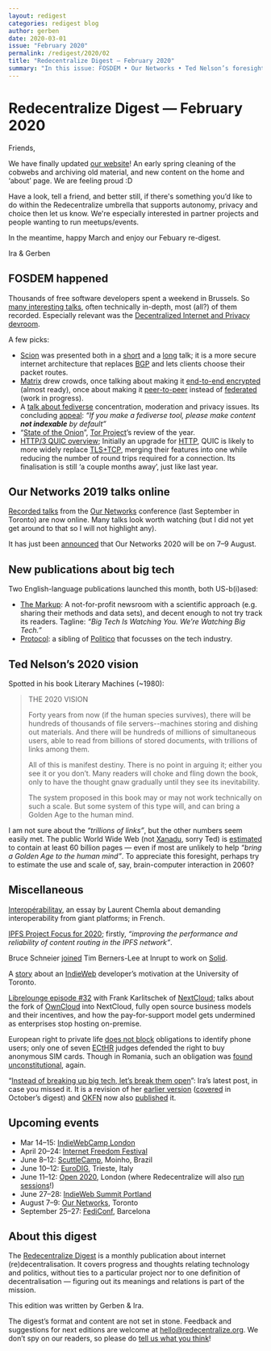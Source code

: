 ```yaml
---
layout: redigest
categories: redigest blog
author: gerben
date: 2020-03-01
issue: "February 2020"
permalink: /redigest/2020/02
title: "Redecentralize Digest — February 2020"
summary: "In this issue: FOSDEM • Our Networks • Ted Nelson’s foresight • new newspapers • etc."
---
```


Redecentralize Digest — February 2020
=====================================

Friends,

We have finally updated [our website](https://redecentralize.org)! An early spring cleaning of the cobwebs and archiving old material, and new content on the home and ‘about’ page. We are feeling proud :D

Have a look, tell a friend, and better still, if there's something you’d like to do within the Redecentralize umbrella that supports autonomy, privacy and choice then let us know. We're especially interested in partner projects and people wanting to run meetups/events.

In the meantime, happy March and enjoy our Febuary re-digest.

Ira & Gerben


## FOSDEM happened

Thousands of free software developers spent a weekend in Brussels. So [many interesting talks][], often technically in-depth, most (all?) of them recorded. Especially relevant was the [Decentralized Internet and Privacy devroom](https://fosdem.org/2020/schedule/track/decentralized_internet_and_privacy/).

A few picks:
- [Scion][] was presented both in a [short][] and a [long][] talk; it is a more secure internet architecture that replaces [BGP][] and lets clients choose their packet routes.
- [Matrix][] drew crowds, once talking about making it [end-to-end encrypted][] (almost ready), once about making it [peer-to-peer][] instead of [federated][] (work in progress).
- A [talk about fediverse][] concentration, moderation and privacy issues. Its concluding [appeal][]: *“If you make a fediverse tool, please make content **not indexable** by default”*
- “[State of the Onion][]”, [Tor Project][]’s review of the year.
- [HTTP/3 QUIC overview][]; Initially an upgrade for [HTTP][], QUIC is likely to more widely replace [TLS+TCP][], merging their features into one while reducing the number of round trips required for a connection. Its finalisation is still ‘a couple months away’, just like last year.

[many interesting talks]: https://fosdem.org/2020/schedule/
[Scion]: https://www.scion-architecture.net/ "“SCION is the first clean-slate Internet architecture designed to provide route control, failure isolation, and explicit trust information for end-to-end communication.”"
[short]: https://fosdem.org/2020/schedule/event/dip_scion/ "SCION: Future internet that you can use today (DIP room lightning talk) · Mateusz Kowalski"
[long]: https://fosdem.org/2020/schedule/event/scion/ "SCION: Future internet that you can use today (main track talk) · Mateusz Kowalski & Kamila Součková"
[BGP]: https://en.wikipedia.org/wiki/Border_Gateway_Protocol "Border Gateway Protocol; the way internet operators exchange routing and reachability information (≈ where in the network are IP addresses located)"
[Matrix]: https://matrix.org/ "Matrix is an “open standard for secure, decentralised, real-time communication”"
[end-to-end encrypted]: https://fosdem.org/2020/schedule/event/matrix/ "Making & Breaking Matrix's E2E encryption: In which we exercise the threat model for Matrix's E2E encrypted decentralised communication · Matthew Hodgson"
[peer-to-peer]: https://fosdem.org/2020/schedule/event/dip_p2p_matrix/ "The Path to Peer-to-Peer Matrix: In which we throw away DNS and run Matrix clientside over libp2p and friends · Matthew Hodgson"
[federated]: https://networkcultures.org/unlikeus/resources/articles/what-is-a-federated-network/ "A federated network is decentralised in the sense that it consists of multiple servers that interconnect, but users are bound to their chosen server (familiar examples are email and banks)"
[talk about fediverse]: https://fosdem.org/2020/schedule/event/dip_decentralize_fediverse/ "Who will decentralise the fediverse? Self hosting on the Fediverse 3 years on · kyzh"
[appeal]: https://mirror.as35701.net/video.fosdem.org/2020/UA2.220/dip_decentralize_fediverse.webm#t=10:02
[State of the Onion]: https://fosdem.org/2020/schedule/event/tor/ "State of the Onion: The Road to Mainstream Adoption and Improved Censorship Circumvention · Gaba & Pili"
[Tor Project]: https://www.torproject.org/ "Tor provides privacy and censorship-resistance online by routing users’ traffic through various servers around the world and encrypting it for each step of the way (= ‘onion routing’)"
[HTTP/3 QUIC overview]: https://fosdem.org/2020/schedule/event/http3/ "HTTP/3 for everyone: The next generation HTTP is coming · Daniel Stenberg"
[HTTP]: https://en.wikipedia.org/wiki/Hypertext_Transfer_Protocol "Hypertext Transfer Protocol, the primary communication protocol driving the World Wide Web"
[TLS+TCP]: https://en.wikipedia.org/wiki/Transport_Layer_Security "TCP, Transmission Control Protocol, is (along with UDP) the low-level protocol used for most internet traffic. TLS, Transport Layer Security (and SSL before it) was invented to add encryption to TCP (e.g. HTTPS means HTTP over TLS+TCP)."


## Our Networks 2019 talks online

[Recorded talks][] from the [Our Networks][] conference (last September in Toronto) are now online. Many talks look worth watching (but I did not yet get around to that so I will not highlight any).

It has just been [announced][] that Our Networks 2020 will be on 7–9 August.

[recorded talks]: https://ournetworks.ca/recorded-talks/
[Our Networks]: https://ournetworks.ca/
[announced]: https://twitter.com/_ournetworks/status/1233814579353935883#m "“⏰ Save the date!! Our Networks 2020 is scheduled for August 7-9 in Toronto 📽️🌟 CFP and theme announcements coming soon 😊” — Our Networks / @_ournetworks · 29 Feb 2020"


## New publications about big tech
Two English-language publications launched this month, both US-b(i)ased:

- [The Markup][]: A not-for-profit newsroom with a scientific approach (e.g. sharing their methods and data sets), and decent enough to not try track its readers. Tagline: *“Big Tech Is Watching You. We’re Watching Big Tech.”*
- [Protocol][]: a sibling of [Politico][] that focusses on the tech industry.

[The Markup]: https://themarkup.org/
[Protocol]: https://www.protocol.com/
[Politico]: https://www.politico.com/


## Ted Nelson’s 2020 vision

Spotted in his book Literary Machines (~1980):

> THE 2020 VISION
>
> Forty years from now (if the human
> species survives), there will be hundreds of
> thousands of file servers--machines storing
> and dishing out materials. And there will be
> hundreds of millions of simultaneous users,
> able to read from billions of stored
> documents, with trillions of links among them.
>
> All of this is manifest destiny. There
> is no point in arguing it; either you see it or
> you don’t. Many readers will choke and
> fling down the book, only to have the
> thought gnaw gradually until they see its
> inevitability.
>
> The system proposed in this book may
> or may not work technically on such a scale.
> But some system of this type will, and can
> bring a Golden Age to the human mind.

I am not sure about the *“trillions of links”*, but the other numbers seem easily met. The public World Wide Web (not [Xanadu][], sorry Ted) is [estimated][] to contain at least 60 billion pages — even if most are unlikely to help *“bring a Golden Age to the human mind”*. To appreciate this foresight, perhaps try to estimate the use and scale of, say, brain-computer interaction in 2060?

[Xanadu]: http://xanadu.com/ "“Project Xanadu® | Founded 1960 * The Original Hypertext Project”"
[estimated]: https://www.worldwidewebsize.com/


## Miscellaneous

[Interopérabilitay][], an essay by Laurent Chemla about demanding interoperability from giant platforms; in French.

[Interopérabilitay]: http://www.non-droit.org/2020/02/22/interoperabilitay/ "Interopérabilitay · Laurent Chemla / Zone de non-droit · 22 Feb 2020"

[IPFS Project Focus for 2020][]; firstly, *“improving the performance and reliability of content routing in the IPFS network”*.

[IPFS Project Focus for 2020]: https://blog.ipfs.io/2020-02-10-our-focus-for-2020/

Bruce Schneier [joined][] Tim Berners-Lee at Inrupt to work on [Solid][].

[joined]: https://www.schneier.com/blog/archives/2020/02/inrupt_tim_bern.html "Inrupt, Tim Berners-Lee’s Solid, and Me · Bruce Schneier / Schneier on Security"
[Solid]: https://solidproject.org/ "The Solid project, founded by Web-inventor Tim Berners-Lee, creates a set of protocols to enable people to control their personal data"

A [story](https://www.utoronto.ca/news/re-decentralizing-web-u-t-researcher-helps-build-more-egalitarian-internet "U of T researcher helps build a more egalitarian internet · U of T news") about an [IndieWeb][] developer’s motivation at the University of Toronto.

[IndieWeb]: https://indieweb.org/ "IndieWeb is “a people-focused alternative to the “corporate web””; a community of people hosting&making their own sites that can interact like (and with) mainstream social media"

[Librelounge episode #32][] with Frank Karlitschek of [NextCloud][]; talks about the fork of [OwnCloud][] into NextCloud, fully open source business models and their incentives, and how the pay-for-support model gets undermined as enterprises stop hosting on-premise.

[Librelounge episode #32]: https://librelounge.org/episodes/32-companies-money-and-society-with-frank-karlitschek.html "32: Companies, Money and Society with Frank Karlitschek · Libre Lounge · 28 Feb 2020"
[NextCloud]: https://nextcloud.com/ "NextCloud is self-hostable ‘cloud’ software for individuals and teams; a decent alternative to Dropbox, Google Drive/Calendar/Documents/…"
[OwnCloud]: https://owncloud.com/ "OwnCloud is the original project NextCloud was forked from, and is more focussed on enterprise customers"

European right to private life [does not block][edri1] obligations to identify phone users; only one of seven [ECtHR][] judges defended the right to buy anonymous SIM cards. Though in Romania, such an obligation was [found unconstitutional][edri2], again.

[edri1]: https://edri.org/ecthr-obligation-on-companies-to-identify-all-phone-users-is-legal/ "ECtHR: Obligation on companies to identify all phone users is legal · Diego Naranjo / EDRi · 3 Feb 2020"
[ECtHR]: https://en.wikipedia.org/wiki/European_Court_of_Human_Rights "European Court of Human Rights (unrelated to, and older than, the EU)"
[edri2]: https://edri.org/romania-mandatory-sim-registration-declared-unconstitutional-again/ "Romania: Mandatory SIM registration declared unconstitutional, again · Valentina Pavel / ApTI / EDRi · 26 Feb 2020"

“[Instead of breaking up big tech, let’s break them open][breaking-open]”: Ira’s latest post, in case you missed it. It is a revision of her [earlier version][] ([covered][] in October’s digest) and [OKFN][] now also [published][] it.

[breaking-open]: https://redecentralize.org/blog/2020/02/07/breaking-big-tech-open.html "Instead of breaking up big tech, let’s break them open · Irina Bolychevsky / Redecentralize · 7 Feb 2020"
[earlier version]: https://medium.com/@shevski/instead-of-breaking-up-big-tech-lets-break-it-open-7535b59dc2f6 "Instead of breaking up big tech, let’s break them open · Irina Bolychevsky · 8 Oct 2019"
[covered]: https://redecentralize.org/redigest/2019/10#break-open-not-up
[OKFN]: https://okfn.org/ "Open Knowledge Fountation"
[published]: https://blog.okfn.org/2020/02/27/breaking-up-big-tech-isnt-enough-we-need-to-break-them-open/ "Breaking up big tech isn’t enough. We need to break them open · Irina Bolychevsky / OKFN · 27 Feb 2020"

## Upcoming events
- Mar 14–15: [IndieWebCamp London](https://2020.indieweb.org/london)
- April 20–24: [Internet Freedom Festival](https://internetfreedomfestival.org/)
- June 8–12: [ScuttleCamp](https://two.camp.scuttlebutt.nz/), Moinho, Brazil
- June 10–12: [EuroDIG](https://www.eurodig.org/index.php?id=76), Trieste, Italy
- June 11–12: [Open 2020](https://2020.open.coop/), London (where Redecentralize will also [run sessions](https://open.coop/2020/02/27/open-2020-partners-with-redecentralize-org/)!)
- June 27–28: [IndieWeb Summit Portland](https://2020.indieweb.org/summit)
- August 7–9: [Our Networks](https://ournetworks.ca/), Toronto
- September 25–27: [FediConf](https://fediconf.org/), Barcelona


## About this digest

The [Redecentralize Digest](https://redecentralize.org/redigest/) is a monthly publication about internet (re)decentralisation. It covers progress and thoughts relating technology and politics, without ties to a particular project nor to one definition of decentralisation — figuring out its meanings and relations is part of the mission.

This edition was written by Gerben & Ira.

The digest’s format and content are not set in stone. Feedback and suggestions for next editions are welcome at <hello@redecentralize.org>. We don’t spy on our readers, so please do [tell us what you think](mailto:hello@redecentralize.org?subject=ReDigest%20feedback&body=I%20find%20ReDigest%20_____.%20It%20would%20be%20(even)%20better%20if%20_____.)!
